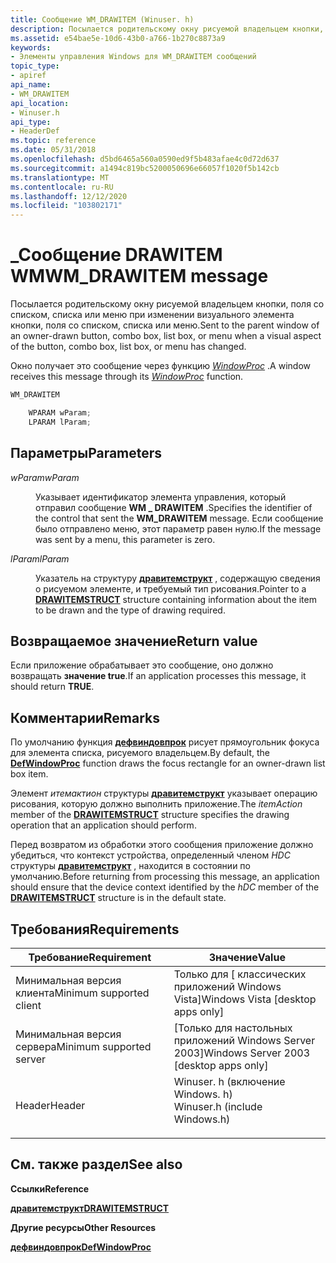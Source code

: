 ```yaml
---
title: Сообщение WM_DRAWITEM (Winuser. h)
description: Посылается родительскому окну рисуемой владельцем кнопки, поля со списком, списка или меню при изменении визуального элемента кнопки, поля со списком, списка или меню.
ms.assetid: e54bae5e-10d6-43b0-a766-1b270c8873a9
keywords:
- Элементы управления Windows для WM_DRAWITEM сообщений
topic_type:
- apiref
api_name:
- WM_DRAWITEM
api_location:
- Winuser.h
api_type:
- HeaderDef
ms.topic: reference
ms.date: 05/31/2018
ms.openlocfilehash: d5bd6465a560a0590ed9f5b483afae4c0d72d637
ms.sourcegitcommit: a1494c819bc5200050696e66057f1020f5b142cb
ms.translationtype: MT
ms.contentlocale: ru-RU
ms.lasthandoff: 12/12/2020
ms.locfileid: "103802171"
---
```

# <a name="wm_drawitem-message"></a><span data-ttu-id="f464a-104">\_Сообщение DRAWITEM WM</span><span class="sxs-lookup"><span data-stu-id="f464a-104">WM\_DRAWITEM message</span></span>

<span data-ttu-id="f464a-105">Посылается родительскому окну рисуемой владельцем кнопки, поля со списком, списка или меню при изменении визуального элемента кнопки, поля со списком, списка или меню.</span><span class="sxs-lookup"><span data-stu-id="f464a-105">Sent to the parent window of an owner-drawn button, combo box, list box, or menu when a visual aspect of the button, combo box, list box, or menu has changed.</span></span>

<span data-ttu-id="f464a-106">Окно получает это сообщение через функцию [*WindowProc*](/previous-versions/windows/desktop/legacy/ms633573(v=vs.85)) .</span><span class="sxs-lookup"><span data-stu-id="f464a-106">A window receives this message through its [*WindowProc*](/previous-versions/windows/desktop/legacy/ms633573(v=vs.85)) function.</span></span>


```C++
WM_DRAWITEM

    WPARAM wParam;
    LPARAM lParam; 
```



## <a name="parameters"></a><span data-ttu-id="f464a-107">Параметры</span><span class="sxs-lookup"><span data-stu-id="f464a-107">Parameters</span></span>

<dl> <dt>

<span data-ttu-id="f464a-108">*wParam*</span><span class="sxs-lookup"><span data-stu-id="f464a-108">*wParam*</span></span> 
</dt> <dd>

<span data-ttu-id="f464a-109">Указывает идентификатор элемента управления, который отправил сообщение **WM \_ DRAWITEM** .</span><span class="sxs-lookup"><span data-stu-id="f464a-109">Specifies the identifier of the control that sent the **WM\_DRAWITEM** message.</span></span> <span data-ttu-id="f464a-110">Если сообщение было отправлено меню, этот параметр равен нулю.</span><span class="sxs-lookup"><span data-stu-id="f464a-110">If the message was sent by a menu, this parameter is zero.</span></span>

</dd> <dt>

<span data-ttu-id="f464a-111">*lParam*</span><span class="sxs-lookup"><span data-stu-id="f464a-111">*lParam*</span></span> 
</dt> <dd>

<span data-ttu-id="f464a-112">Указатель на структуру [**дравитемструкт**](/windows/win32/api/winuser/ns-winuser-drawitemstruct) , содержащую сведения о рисуемом элементе, и требуемый тип рисования.</span><span class="sxs-lookup"><span data-stu-id="f464a-112">Pointer to a [**DRAWITEMSTRUCT**](/windows/win32/api/winuser/ns-winuser-drawitemstruct) structure containing information about the item to be drawn and the type of drawing required.</span></span>

</dd> </dl>

## <a name="return-value"></a><span data-ttu-id="f464a-113">Возвращаемое значение</span><span class="sxs-lookup"><span data-stu-id="f464a-113">Return value</span></span>

<span data-ttu-id="f464a-114">Если приложение обрабатывает это сообщение, оно должно возвращать **значение true**.</span><span class="sxs-lookup"><span data-stu-id="f464a-114">If an application processes this message, it should return **TRUE**.</span></span>

## <a name="remarks"></a><span data-ttu-id="f464a-115">Комментарии</span><span class="sxs-lookup"><span data-stu-id="f464a-115">Remarks</span></span>

<span data-ttu-id="f464a-116">По умолчанию функция [**дефвиндовпрок**](/windows/desktop/api/winuser/nf-winuser-defwindowproca) рисует прямоугольник фокуса для элемента списка, рисуемого владельцем.</span><span class="sxs-lookup"><span data-stu-id="f464a-116">By default, the [**DefWindowProc**](/windows/desktop/api/winuser/nf-winuser-defwindowproca) function draws the focus rectangle for an owner-drawn list box item.</span></span>

<span data-ttu-id="f464a-117">Элемент *итемактион* структуры [**дравитемструкт**](/windows/win32/api/winuser/ns-winuser-drawitemstruct) указывает операцию рисования, которую должно выполнить приложение.</span><span class="sxs-lookup"><span data-stu-id="f464a-117">The *itemAction* member of the [**DRAWITEMSTRUCT**](/windows/win32/api/winuser/ns-winuser-drawitemstruct) structure specifies the drawing operation that an application should perform.</span></span>

<span data-ttu-id="f464a-118">Перед возвратом из обработки этого сообщения приложение должно убедиться, что контекст устройства, определенный членом *HDC* структуры [**дравитемструкт**](/windows/win32/api/winuser/ns-winuser-drawitemstruct) , находится в состоянии по умолчанию.</span><span class="sxs-lookup"><span data-stu-id="f464a-118">Before returning from processing this message, an application should ensure that the device context identified by the *hDC* member of the [**DRAWITEMSTRUCT**](/windows/win32/api/winuser/ns-winuser-drawitemstruct) structure is in the default state.</span></span>

## <a name="requirements"></a><span data-ttu-id="f464a-119">Требования</span><span class="sxs-lookup"><span data-stu-id="f464a-119">Requirements</span></span>



| <span data-ttu-id="f464a-120">Требование</span><span class="sxs-lookup"><span data-stu-id="f464a-120">Requirement</span></span> | <span data-ttu-id="f464a-121">Значение</span><span class="sxs-lookup"><span data-stu-id="f464a-121">Value</span></span> |
|-------------------------------------|----------------------------------------------------------------------------------------------------------|
| <span data-ttu-id="f464a-122">Минимальная версия клиента</span><span class="sxs-lookup"><span data-stu-id="f464a-122">Minimum supported client</span></span><br/> | <span data-ttu-id="f464a-123">Только для \[ классических приложений Windows Vista\]</span><span class="sxs-lookup"><span data-stu-id="f464a-123">Windows Vista \[desktop apps only\]</span></span><br/>                                                           |
| <span data-ttu-id="f464a-124">Минимальная версия сервера</span><span class="sxs-lookup"><span data-stu-id="f464a-124">Minimum supported server</span></span><br/> | <span data-ttu-id="f464a-125">\[Только для настольных приложений Windows Server 2003\]</span><span class="sxs-lookup"><span data-stu-id="f464a-125">Windows Server 2003 \[desktop apps only\]</span></span><br/>                                                     |
| <span data-ttu-id="f464a-126">Header</span><span class="sxs-lookup"><span data-stu-id="f464a-126">Header</span></span><br/>                   | <dl> <span data-ttu-id="f464a-127"><dt>Winuser. h (включение Windows. h)</dt></span><span class="sxs-lookup"><span data-stu-id="f464a-127"><dt>Winuser.h (include Windows.h)</dt></span></span> </dl> |



## <a name="see-also"></a><span data-ttu-id="f464a-128">См. также раздел</span><span class="sxs-lookup"><span data-stu-id="f464a-128">See also</span></span>

<dl> <dt>

<span data-ttu-id="f464a-129">**Ссылки**</span><span class="sxs-lookup"><span data-stu-id="f464a-129">**Reference**</span></span>
</dt> <dt>

[<span data-ttu-id="f464a-130">**дравитемструкт**</span><span class="sxs-lookup"><span data-stu-id="f464a-130">**DRAWITEMSTRUCT**</span></span>](/windows/win32/api/winuser/ns-winuser-drawitemstruct)
</dt> <dt>

<span data-ttu-id="f464a-131">**Другие ресурсы**</span><span class="sxs-lookup"><span data-stu-id="f464a-131">**Other Resources**</span></span>
</dt> <dt>

[<span data-ttu-id="f464a-132">**дефвиндовпрок**</span><span class="sxs-lookup"><span data-stu-id="f464a-132">**DefWindowProc**</span></span>](/windows/desktop/api/winuser/nf-winuser-defwindowproca)
</dt> </dl>

 


